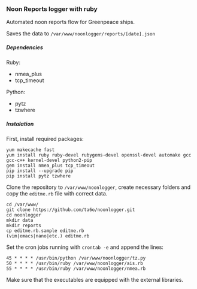 ### Noon Reports logger with ruby

Automated noon reports flow for Greenpeace ships.

Saves the data to `/var/www/noonlogger/reports/[date].json`

##### Dependencies

Ruby:
- nmea\_plus 
- tcp\_timeout

Python:
- pytz
- tzwhere

##### Instalation

First, install required packages:

```
yum makecache fast
yum install ruby ruby-devel rubygems-devel openssl-devel automake gcc gcc-c++ kernel-devel python2-pip
gem install nmea_plus tcp_timeout
pip install --upgrade pip
pip install pytz tzwhere
```

Clone the repository to `/var/www/noonlogger`, create necessary folders and copy the `editme.rb` file with correct data.

```
cd /var/www/
git clone https://github.com/ta6o/noonlogger.git
cd noonlogger
mkdir data
mkdir reports
cp editme.rb.sample editme.rb
(vim|emacs|nano|etc.) editme.rb
```

Set the cron jobs running with `crontab -e` and append the lines:

```
45 * * * * /usr/bin/python /var/www/noonlogger/tz.py
50 * * * * /usr/bin/ruby /var/www/noonlogger/ais.rb
55 * * * * /usr/bin/ruby /var/www/noonlogger/nmea.rb
```

Make sure that the executables are equipped with the external libraries.


